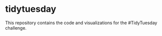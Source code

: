 # tidytuesday
This repository contains the code and visualizations for the #TidyTuesday challenge. 
